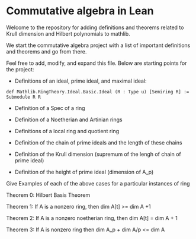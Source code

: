 # Commutative algebra in Lean

Welcome to the repository for adding definitions and theorems related to Krull dimension and Hilbert polynomials to mathlib.

We start the commutative algebra project with a list of important definitions and theorems and go from there.

Feel free to add, modify, and expand this file. Below are starting points for the project:

- Definitions of an ideal, prime ideal, and maximal ideal:
```lean
def Mathlib.RingTheory.Ideal.Basic.Ideal (R : Type u) [Semiring R] := Submodule R R
```

- Definition of a Spec of a ring

- Definition of a Noetherian and Artinian rings

- Definitions of a local ring and quotient ring

- Definition of the chain of prime ideals and the length of these chains

- Definition of the Krull dimension (supremum of the lengh of chain of prime ideal) 

- Definition of the height of prime ideal (dimension of A_p)

Give Examples of each of the above cases for a particular instances of ring

Theorem 0: Hilbert Basis Theorem

Theorem 1: If A is a nonzero ring, then dim A[t] >= dim A +1

Theorem 2: If A is a nonzero noetherian ring, then dim A[t] = dim A + 1

Theorem 3: If A is nonzero ring then dim A_p + dim A/p <= dim A
